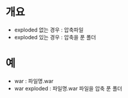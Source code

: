 # 개요

- exploded 없는 경우 : 압축파일
- exploded 있는 경우 : 압축을 푼 폴더

# 예

- war : 파일명.war
- war exploded : 파일명.war 파일을 압축 푼 폴더